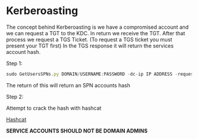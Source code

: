 # Kerberoasting

The concept behind Kerberoasting is we have a compromised account and we can request a TGT to the KDC. In return we receive the TGT. After that process we request a TGS Ticket. (To request a TGS ticket you must present your TGT first) In the TGS response it will return the services account hash. 

Step 1:

```jsx
sudo GetUsersSPNs.py DOMAIN/USERNAME:PASSWORD -dc-ip IP ADDRESS -request
```

The return of this will return an SPN accounts hash

Step 2:

Attempt to crack the hash with hashcat

[Hashcat](../Initial%20Attack%20Vectors%2026d156b114f542a8b377f2717d327f67/Hashcat%20f3a7e7d9d5c64e6f8e0b1f86780c37c6.md)

**SERVICE ACCOUNTS SHOULD NOT BE DOMAIN ADMINS**